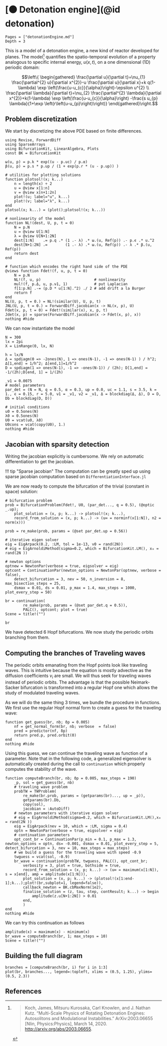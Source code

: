 # [🟠 Detonation engine](@id detonation)

```@contents
Pages = ["detonationEngine.md"]
Depth = 3
```

This is a model of a detonation engine, a new kind of reactor developed for planes.
The model[^Koch] quantifies the spatio-temporal evolution of a property analogous to specific internal energy, $u(x,t)$, on a one dimensional (1D) periodic domain:


$$\left\{
\begin{gathered}
\frac{\partial u}{\partial t}=\nu_{1} \frac{\partial^{2} u}{\partial x^{2}}-u \frac{\partial u}{\partial x}+k q(1-\lambda) \exp \left(\frac{u-u_{c}}{\alpha}\right)-\epsilon u^{2} \\
\frac{\partial \lambda}{\partial t}=\nu_{2} \frac{\partial^{2} \lambda}{\partial x^{2}}+k(1-\lambda) \exp \left(\frac{u-u_{c}}{\alpha}\right) -\frac{s u_{p} \lambda}{1+\exp \left(r\left(u-u_{p}\right)\right)}
\end{gathered}\right.$$

## Problem discretization

We start by discretizing the above PDE based on finite differences.

```@example DETENGINE
using Revise, ForwardDiff
using SparseArrays
using BifurcationKit, LinearAlgebra, Plots
const BK = BifurcationKit

ω(u, p) = p.k * exp((u - p.uc) / p.α)
β(u, p) = p.s * p.up / (1 + exp(p.r * (u - p.up)) )

# utilities for plotting solutions
function plotsol!(x; k...)
	n = length(x) ÷ 2
	u = @view x[1:n]
	v = @view x[n+1:2n]
	plot!(u; label="u", k...)
	plot!(v; label="λ", k...)
end
plotsol(x; k...) = (plot();plotsol!(x; k...))

# nonlinearity of the model
function NL!(dest, U, p, t = 0)
	N = p.N
	u = @view U[1:N]
	λ = @view U[N+1:2N]
	dest[1:N]    .= p.q .* (1 .- λ) .* ω.(u, Ref(p)) .- p.ϵ .* u.^2
	dest[N+1:2N] .=        (1 .- λ) .* ω.(u, Ref(p)) .- λ .* β.(u, Ref(p))
	return dest
end

# function which encodes the right hand side of the PDE
@views function Fdet!(f, u, p, t = 0)
	N = p.N
	NL!(f, u, p) 						# nonlinearity
	mul!(f, p.Δ, u, p.ν1, 1) 			# put Laplacian
	f[1:p.N] .-= (p.D * u[1:N].^2) ./ 2	# add drift a la Burger
	return f
end
NL(U, p, t = 0.) = NL!(similar(U), U, p, t)
JNL(U, p, t = 0.) = ForwardDiff.jacobian(x -> NL(x, p), U)
Fdet(x, p, t = 0) = Fdet!(similar(x), x, p, t)
Jdet(x, p) = sparse(ForwardDiff.jacobian(x -> Fdet(x, p), x))
nothing #hide
```

We can now instantiate the model

```@example DETENGINE
N = 300
lx = 2pi
X = LinRange(0, lx, N)

h = lx/N
Δ = spdiagm(0 => -2ones(N), 1 => ones(N-1), -1 => ones(N-1) ) / h^2; Δ[1,end] = 1/h^2; Δ[end,1]=1/h^2
D = spdiagm(1 => ones(N-1), -1 => -ones(N-1)) / (2h); D[1,end] = -1/(2h);D[end, 1] = 1/(2h)

_ν1 = 0.0075
# model parameters
par_det = (N = N, q = 0.5, α = 0.3, up = 0.0, uc = 1.1, s = 3.5, k = 1., ϵ = 0.15, r = 5.0, ν1 = _ν1, ν2 = _ν1, Δ = blockdiag(Δ, Δ), D = D, Db = blockdiag(D, D))

# initial conditions
u0 = 0.5ones(N)
λ0 = 0.5ones(N)
U0 = vcat(u0, λ0)
U0cons = vcat(copy(U0), 1.)
nothing #hide
```

## Jacobian with sparsity detection

Writing the jacobian explicitly is cumbersome. We rely on automatic differentiation to get the jacobian.

!!! tip "Sparse jacobian"
    The computation can be greatly sped up using sparse jacobian computation based on `DifferentiationInterface.jl`

We are now ready to compute the bifurcation of the trivial (constant in space) solution:

```@example DETENGINE
# bifurcation problem
prob = BifurcationProblem(Fdet!, U0, (par_det..., q = 0.5), (@optic _.up); 
	plot_solution = (x, p; k...) -> plotsol!(x; k...),
	record_from_solution = (x, p; k...) -> (u∞ = norminf(x[1:N]), n2 = norm(x)))

prob = re_make(prob, params = (@set par_det.up = 0.56))

# iterative eigen solver
eig = EigArpack(0.2, :LM, tol = 1e-13, v0 = rand(2N))
# eig = EigArnoldiMethod(sigma=0.2, which = BifurcationKit.LM(), x₀ = rand(2N ))

# newton options
optnew = NewtonPar(verbose = true, eigsolver = eig)
optcont = ContinuationPar(newton_options = NewtonPar(optnew, verbose = false),
	detect_bifurcation = 3, nev = 50, n_inversion = 8, max_bisection_steps = 25,
	dsmax = 0.01, ds = 0.01, p_max = 1.4, max_steps = 1000, plot_every_step = 50)

br = continuation(
		re_make(prob, params = (@set par_det.q = 0.5)),
		PALC(), optcont; plot = true)
Scene = title!("")
```

```@example DETENGINE
br
```

We have detected 6 Hopf bifurcations. We now study the periodic orbits branching from them.

## Computing the branches of Traveling waves

The periodic orbits emanating from the Hopf points look like traveling waves. This is intuitive because the equation is mostly advective as the diffusion coefficients $\nu_i$ are small. We will thus seek for traveling waves instead of periodic orbits. The advantage is that the possible Neimark-Sacker bifurcation is transformed into a regular Hopf one which allows the study of modulated traveling waves.

As we will do the same thing 3 times, we bundle the procedure in functions. We first use the regular Hopf normal form to create a guess for the traveling wave:

```@example DETENGINE
function get_guess(br, nb; δp = 0.005)
	nf = get_normal_form(br, nb; verbose  = false)
	pred = predictor(nf, δp)
	return pred.p, pred.orbit(0)
end
nothing #hide
```

Using this guess, we can continue the traveling wave as function of a parameter. Note that in the following code, a generalized eigensolver is automatically created during the call to `continuation` which properly computes the stability of the wave.

```@example DETENGINE
function computeBranch(br, nb; δp = 0.005, max_steps = 190)
	_p, sol = get_guess(br, nb)
	# traveling wave problem
	probTW = TWProblem(
		re_make(br.prob, params = (getparams(br)..., up = _p)),
		getparams(br).Db,
		copy(sol),
		jacobian = :AutoDiff)
	# newton parameters with iterative eigen solver
	# eig = EigArnoldiMethod(sigma=0.2, which = BifurcationKit.LM(),x₀ = rand(2N ))
	eig = EigArpack(nev = 10, which = :LM, sigma = 0.4)
	optn = NewtonPar(verbose = true, eigsolver = eig)
	# continuation parameters
	opt_cont_br = ContinuationPar(p_min = 0.1, p_max = 1.3, newton_options = optn, ds= -0.001, dsmax = 0.01, plot_every_step = 5, detect_bifurcation = 3, nev = 10, max_steps = max_steps)
	# we build a guess for the traveling wave with speed -0.9
	twguess = vcat(sol, -0.9)
	br_wave = continuation(probTW, twguess, PALC(), opt_cont_br;
		verbosity = 3, plot = true, bothside = true,
		record_from_solution = (x, p; k...) -> (u∞ = maximum(x[1:N]), s = x[end], amp = amplitude(x[1:N])),
		plot_solution = (x, p; k...) -> (plotsol!(x[1:end-1];k...);plot!(br,subplot=1, legend=false)),
		callback_newton = BK.cbMaxNorm(1e2),
		finalise_solution = (z, tau, step, contResult; k...) -> begin
			amplitude(z.u[N+1:2N]) > 0.01
		end,
		)
end
nothing #hide
```

We can try this continuation as follows

```@example DETENGINE
amplitude(x) = maximum(x) - minimum(x)
br_wave = computeBranch(br, 1; max_steps = 10)
Scene = title!("")
```

## Building the full diagram

```@example DETENGINE
branches = [computeBranch(br, i) for i in 1:3]
plot(br, branches..., legend=:topleft, xlims = (0.5, 1.25), ylims=(0.5, 2.3))
```


## References

[^Koch]:> Koch, James, Mitsuru Kurosaka, Carl Knowlen, and J. Nathan Kutz. “Multi-Scale Physics of Rotating Detonation Engines: Autosolitons and Modulational Instabilities.” ArXiv:2003.06655 [Nlin, Physics:Physics], March 14, 2020. http://arxiv.org/abs/2003.06655.
